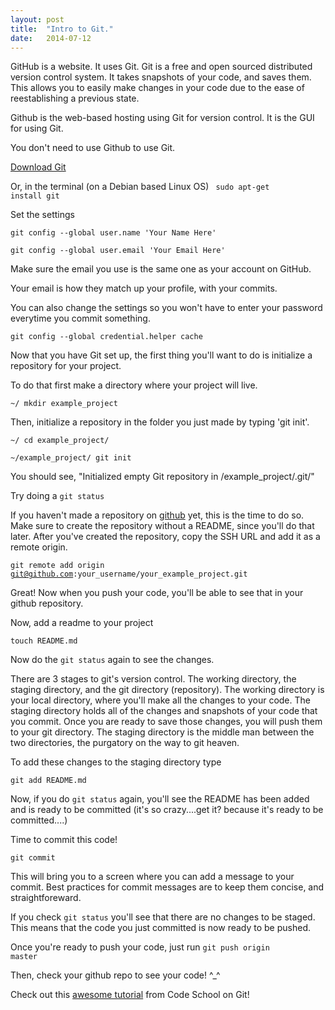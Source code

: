 ```yaml
---
layout: post
title:  "Intro to Git."
date:   2014-07-12
---
```


GitHub is a website. It uses Git.
Git is a free and open sourced distributed version control system.
It takes snapshots of your code, and saves them. This allows you to easily make changes in your code due to the ease of reestablishing a previous state.

Github is the web-based hosting using Git for version control.
It is the GUI for using Git.

You don't need to use Github to use Git.

<a href='http://git-scm.com/downloads'>Download Git</a>

Or, in the terminal (on a Debian based Linux OS)
<code> sudo apt-get install git </code>

Set the settings
 
<code>git config --global user.name 'Your Name Here'</code>
  
<code>git config --global user.email 'Your Email Here'</code>
   
Make sure the email you use is the same one as your account on GitHub.
    
Your email is how they match up your profile, with your commits.


You can also change the settings so you won't have to enter your password everytime you commit something.
 
<code>git config --global credential.helper cache</code>


Now that you have Git set up, the first thing you'll want to do is initialize a repository for your project.

To do that first make a directory where your project will live.

<code>~/ mkdir example_project</code>

Then, initialize a repository in the folder you just made by typing 'git init'.

<code>~/ cd example_project/</code>

<code>~/example_project/ git init</code>

You should see, "Initialized empty Git repository in /example_project/.git/"

Try doing a <code>git status</code>

If you haven't made a repository on <a href="http://www.github.com">github</a> yet, this is the time to do so. Make sure to create the repository without a README, since you'll do that later. After you've created the repository, copy the SSH URL and add it as a remote origin.

<code>git remote add origin git@github.com:your_username/your_example_project.git</code>

Great! Now when you push your code, you'll be able to see that in your github repository.

Now, add a readme to your project

<code>touch README.md</code>

Now do the <code>git status</code> again to see the changes.

There are 3 stages to git's version control. The working directory, the staging directory, and the git directory (repository).
The working directory is your local directory, where you'll make all the changes to your code. 
The staging directory holds all of the changes and snapshots of your code that you commit. Once you are ready to save those changes, you will push them to your git directory. The staging directory is the middle man between the two directories, the purgatory on the way to git heaven.

To add these changes to the staging directory type

<code>git add README.md</code>

Now, if you do <code>git status</code> again, you'll see the README has been added and is ready to be committed (it's so crazy....get it? because it's ready to be committed....)

Time to commit this code!

<code>git commit</code>

This will bring you to a screen where you can add a message to your commit. Best practices for commit messages are to keep them concise, and straightforeward. 

If you check <code>git status</code> you'll see that there are no changes to be staged. This means that the code you just committed is now ready to be pushed.

Once you're ready to push your code, just run <code>git push origin master</code>

Then, check your github repo to see your code! ^_^

Check out this <a href='https://www.codeschool.com/courses/try-git'>awesome tutorial</a> from Code School on Git!
